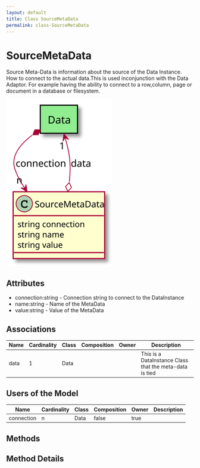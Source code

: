 ```yaml
---
layout: default
title: Class SourceMetaData
permalink: class-SourceMetaData
---
```


# SourceMetaData

Source Meta-Data is information about the source of the Data Instance. How to connect to the actual data.This is used inconjunction with the Data Adaptor. For example having the ability to connect to a row,column, page or document in a database or filesystem.

![Logical Diagram](./logical.svg)

## Attributes

* connection:string - Connection string to connect to the DataInstance
* name:string - Name of the MetaData
* value:string - Value of the MetaData


## Associations

| Name | Cardinality | Class | Composition | Owner | Description |
| --- | --- | --- | --- | --- | --- |
| data | 1 | Data |  |  | This is a DataInstance Class that the meta-data is tied |


## Users of the Model

| Name | Cardinality | Class | Composition | Owner | Description |
| --- | --- | --- | --- | --- | --- |
| connection | n | Data | false | true |  |





## Methods


<h2>Method Details</h2>
    

